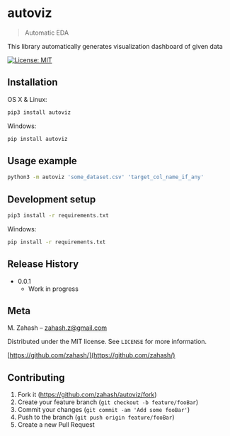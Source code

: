 # autoviz

> Automatic EDA

This library automatically generates visualization dashboard of given data

[![License: MIT](https://img.shields.io/badge/License-MIT-yellow.svg)](https://opensource.org/licenses/MIT)

## Installation

OS X & Linux:

```sh
pip3 install autoviz
```

Windows:

```sh
pip install autoviz
```

## Usage example

```sh
python3 -m autoviz 'some_dataset.csv' 'target_col_name_if_any'
```

## Development setup

```sh
pip3 install -r requirements.txt
```

Windows:

```sh
pip install -r requirements.txt
```

## Release History

- 0.0.1
  - Work in progress

## Meta

M. Zahash – zahash.z@gmail.com

Distributed under the MIT license. See `LICENSE` for more information.

[https://github.com/zahash/](https://github.com/zahash/)

## Contributing

1. Fork it (<https://github.com/zahash/autoviz/fork>)
2. Create your feature branch (`git checkout -b feature/fooBar`)
3. Commit your changes (`git commit -am 'Add some fooBar'`)
4. Push to the branch (`git push origin feature/fooBar`)
5. Create a new Pull Request
